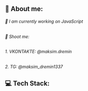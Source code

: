 
## 💫 About me:
###### 🔭 I am currently working on JavaScript
###### 💬 Shoot me:
###### 1. VKONTAKTE: @maksim.dremin
###### 2. TG: @maksim_dremin1337
##
## 💻 Tech Stack: